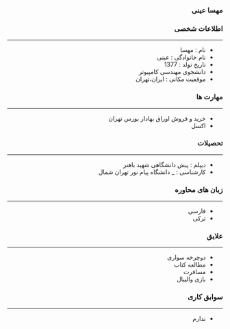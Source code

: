 <style type="text/css">
body{
 direction:rtl;
}
</style>
### مهسا عینی 

### اطلاعات شخصی

---
+ نام : مهسا
+ نام خانوادگی : عینی
+ تاریخ تولد : 1377
+ دانشجوی مهندسی کامپیوتر 
+ موقعیت مکانی : ایران،تهران


### مهارت ها

---
+ خرید و فروش اوراق بهادار بورس تهران
+ اکسل

### تحصیلات

---
+ دیپلم : پیش دانشگاهی شهید باهنر
+ کارشناسی : 
_ دانشگاه پیام نور تهران شمال 

### زبان های محاوره

---
+ فارسی
+ ترکی

### علایق

---
+ دوچرخه سواری  
+ مطالعه کتاب
+ مسافرت
+ بازی والیبال

### سوابق کاری

---
+ ندارم


